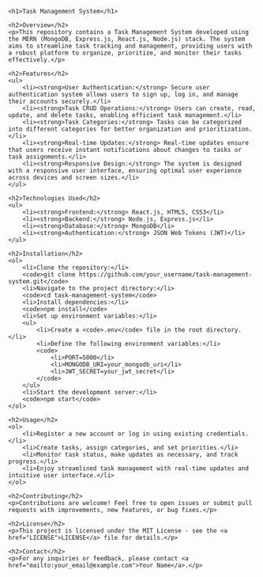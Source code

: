 <!DOCTYPE html>
<html lang="en">

<head>
    <meta charset="UTF-8">
    <meta name="viewport" content="width=device-width, initial-scale=1.0">
    <title>Task Management System</title>
</head>

<body>

    <h1>Task Management System</h1>

    <h2>Overview</h2>
    <p>This repository contains a Task Management System developed using the MERN (MongoDB, Express.js, React.js, Node.js) stack. The system aims to streamline task tracking and management, providing users with a robust platform to organize, prioritize, and monitor their tasks effectively.</p>

    <h2>Features</h2>
    <ul>
        <li><strong>User Authentication:</strong> Secure user authentication system allows users to sign up, log in, and manage their accounts securely.</li>
        <li><strong>Task CRUD Operations:</strong> Users can create, read, update, and delete tasks, enabling efficient task management.</li>
        <li><strong>Task Categories:</strong> Tasks can be categorized into different categories for better organization and prioritization.</li>
        <li><strong>Real-time Updates:</strong> Real-time updates ensure that users receive instant notifications about changes to tasks or task assignments.</li>
        <li><strong>Responsive Design:</strong> The system is designed with a responsive user interface, ensuring optimal user experience across devices and screen sizes.</li>
    </ul>

    <h2>Technologies Used</h2>
    <ul>
        <li><strong>Frontend:</strong> React.js, HTML5, CSS3</li>
        <li><strong>Backend:</strong> Node.js, Express.js</li>
        <li><strong>Database:</strong> MongoDB</li>
        <li><strong>Authentication:</strong> JSON Web Tokens (JWT)</li>
    </ul>

    <h2>Installation</h2>
    <ol>
        <li>Clone the repository:</li>
        <code>git clone https://github.com/your_username/task-management-system.git</code>
        <li>Navigate to the project directory:</li>
        <code>cd task-management-system</code>
        <li>Install dependencies:</li>
        <code>npm install</code>
        <li>Set up environment variables:</li>
        <ul>
            <li>Create a <code>.env</code> file in the root directory.</li>
            <li>Define the following environment variables:</li>
            <code>
                <li>PORT=5000</li>
                <li>MONGODB_URI=your_mongodb_uri</li>
                <li>JWT_SECRET=your_jwt_secret</li>
            </code>
        </ul>
        <li>Start the development server:</li>
        <code>npm start</code>
    </ol>

    <h2>Usage</h2>
    <ol>
        <li>Register a new account or log in using existing credentials.</li>
        <li>Create tasks, assign categories, and set priorities.</li>
        <li>Monitor task status, make updates as necessary, and track progress.</li>
        <li>Enjoy streamlined task management with real-time updates and intuitive user interface.</li>
    </ol>

    <h2>Contributing</h2>
    <p>Contributions are welcome! Feel free to open issues or submit pull requests with improvements, new features, or bug fixes.</p>

    <h2>License</h2>
    <p>This project is licensed under the MIT License - see the <a href="LICENSE">LICENSE</a> file for details.</p>

    <h2>Contact</h2>
    <p>For any inquiries or feedback, please contact <a href="mailto:your_email@example.com">Your Name</a>.</p>

</body>

</html>

